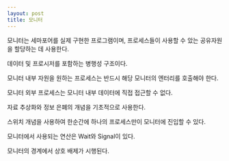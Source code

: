 ```yaml
---
layout: post
title: 모니터
---
```


모니터는 세마포어를 실제 구현한 프로그램이며, 프로세스들이 사용할 수 았는 공유자원을 할당하는 데 사용한다.

데이터 및 프로시저를 포함하는 병행성 구조이다.

모니터 내부 자원을 원하는 프로세스는 반드시 해당 모니터의 엔터리를 호출해야 한다.

모니터 외부 프로세스는 모니터 내부 데이터에 직접 접근할 수 없다.

자료 추상화와 정보 은폐의 개념을 기초적으로 사용한다.

스위치 개념을 사용하여 한순간에 하나의 프로세스만이 모니터에 진입할 수 있다.

모니터에서 사용되는 연산은 Wait와 Signal이 있다.

모니터의 경계에서 상호 배제가 시행된다.
